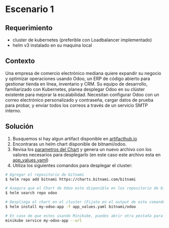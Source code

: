 # Escenario 1

## Requerimiento

- cluster de kubernetes (preferible con Loadbalancer implementado)
- helm v3 instalado en su maquina local

## Contexto

Una empresa de comercio electrónico mediana quiere expandir su negocio y optimizar operaciones usando Odoo, un ERP de código abierto para gestionar tienda en línea, inventario y CRM. Su equipo de desarrollo, familiarizado con Kubernetes, planea desplegar Odoo en su clúster existente para mejorar la escalabilidad.
Necesitan configurar Odoo con un correo electrónico personalizado y contraseña, cargar datos de prueba para probar, y enviar todos los correos a través de un servicio SMTP interno.

## Solución

1. Busquemos si hay algun artifact disponible en [artifacthub.io](https://artifacthub.io/)
2. Encontraras un helm chart disponible de bitnami/odoo.
3. Revisa los [parametros del Chart](https://artifacthub.io/packages/helm/bitnami/odoo#parameters) y genera un nuevo archivo con los valores necesarios para desplegarlo (en este caso este archivo esta en [app_values.yaml](app_values.yaml))
4. Utiliza los siguientes comandos para desplegar el cluster:

```sh
# Agregar el repositorio de bitnami
$ helm repo add bitnami https://charts.bitnami.com/bitnami

# Asegura que el Chart de Odoo este disponible en los repositorio de bitnami
$ helm search repo odoo

# Despliega el chart en el cluster (Fijate en el output de este comando, tiene informacion relevante sobre la instalación)
$ helm install my-odoo-app -f app_values.yaml bitnami/odoo

# En caso de que estes usando Minikube, puedes abrir otra pestaña para acceder al UI del proyecto
minikube service my-odoo-app --url
```
